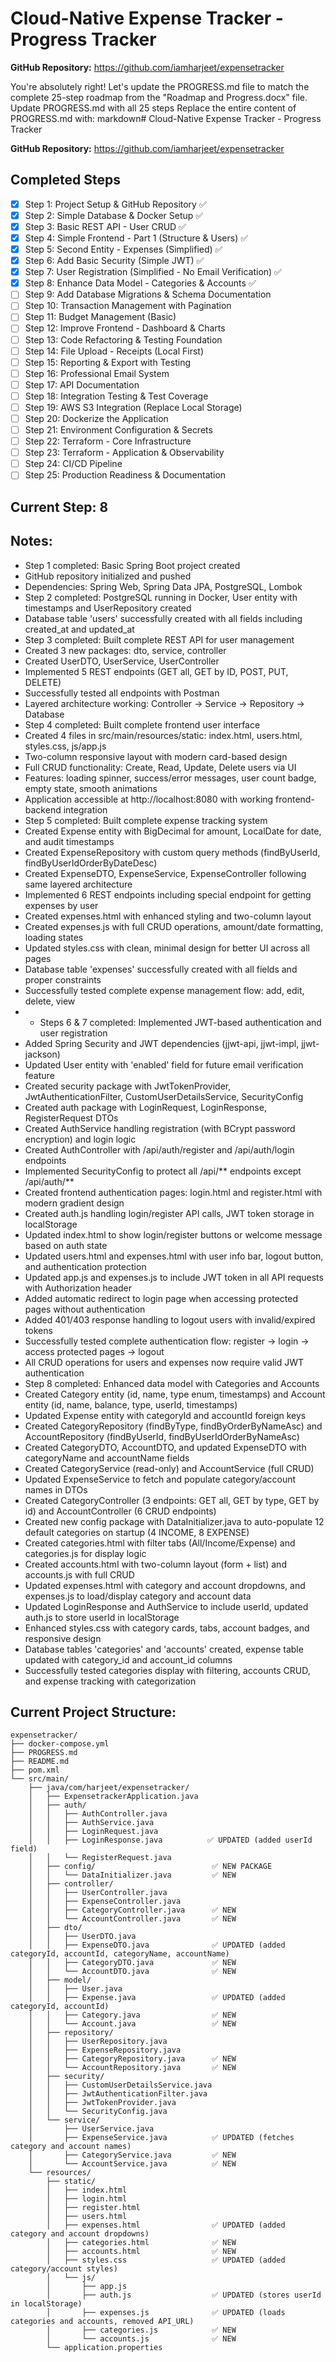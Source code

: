 # Cloud-Native Expense Tracker - Progress Tracker


**GitHub Repository:** https://github.com/iamharjeet/expensetracker

You're absolutely right! Let's update the PROGRESS.md file to match the complete 25-step roadmap from the "Roadmap and Progress.docx" file.
Update PROGRESS.md with all 25 steps
Replace the entire content of PROGRESS.md with:
markdown# Cloud-Native Expense Tracker - Progress Tracker

**GitHub Repository:** https://github.com/iamharjeet/expensetracker

## Completed Steps
- [x] Step 1: Project Setup & GitHub Repository ✅
- [x] Step 2: Simple Database & Docker Setup ✅
- [x] Step 3: Basic REST API - User CRUD ✅
- [x] Step 4: Simple Frontend - Part 1 (Structure & Users) ✅
- [x] Step 5: Second Entity - Expenses (Simplified) ✅
- [x] Step 6: Add Basic Security (Simple JWT) ✅
- [x] Step 7: User Registration (Simplified - No Email Verification) ✅
- [x] Step 8: Enhance Data Model - Categories & Accounts ✅
- [ ] Step 9: Add Database Migrations & Schema Documentation
- [ ] Step 10: Transaction Management with Pagination
- [ ] Step 11: Budget Management (Basic)
- [ ] Step 12: Improve Frontend - Dashboard & Charts
- [ ] Step 13: Code Refactoring & Testing Foundation
- [ ] Step 14: File Upload - Receipts (Local First)
- [ ] Step 15: Reporting & Export with Testing
- [ ] Step 16: Professional Email System
- [ ] Step 17: API Documentation
- [ ] Step 18: Integration Testing & Test Coverage
- [ ] Step 19: AWS S3 Integration (Replace Local Storage)
- [ ] Step 20: Dockerize the Application
- [ ] Step 21: Environment Configuration & Secrets
- [ ] Step 22: Terraform - Core Infrastructure
- [ ] Step 23: Terraform - Application & Observability
- [ ] Step 24: CI/CD Pipeline
- [ ] Step 25: Production Readiness & Documentation

## Current Step: 8

## Notes:
- Step 1 completed: Basic Spring Boot project created
- GitHub repository initialized and pushed
- Dependencies: Spring Web, Spring Data JPA, PostgreSQL, Lombok
- Step 2 completed: PostgreSQL running in Docker, User entity with timestamps and UserRepository created
- Database table 'users' successfully created with all fields including created_at and updated_at
- Step 3 completed: Built complete REST API for user management
- Created 3 new packages: dto, service, controller
- Created UserDTO, UserService, UserController
- Implemented 5 REST endpoints (GET all, GET by ID, POST, PUT, DELETE)
- Successfully tested all endpoints with Postman
- Layered architecture working: Controller → Service → Repository → Database
- Step 4 completed: Built complete frontend user interface
- Created 4 files in src/main/resources/static: index.html, users.html, styles.css, js/app.js
- Two-column responsive layout with modern card-based design
- Full CRUD functionality: Create, Read, Update, Delete users via UI
- Features: loading spinner, success/error messages, user count badge, empty state, smooth animations
- Application accessible at http://localhost:8080 with working frontend-backend integration 
- Step 5 completed: Built complete expense tracking system
- Created Expense entity with BigDecimal for amount, LocalDate for date, and audit timestamps
- Created ExpenseRepository with custom query methods (findByUserId, findByUserIdOrderByDateDesc)
- Created ExpenseDTO, ExpenseService, ExpenseController following same layered architecture
- Implemented 6 REST endpoints including special endpoint for getting expenses by user
- Created expenses.html with enhanced styling and two-column layout
- Created expenses.js with full CRUD operations, amount/date formatting, loading states
- Updated styles.css with clean, minimal design for better UI across all pages
- Database table 'expenses' successfully created with all fields and proper constraints
- Successfully tested complete expense management flow: add, edit, delete, view
- - Steps 6 & 7 completed: Implemented JWT-based authentication and user registration
- Added Spring Security and JWT dependencies (jjwt-api, jjwt-impl, jjwt-jackson)
- Updated User entity with 'enabled' field for future email verification feature
- Created security package with JwtTokenProvider, JwtAuthenticationFilter, CustomUserDetailsService, SecurityConfig
- Created auth package with LoginRequest, LoginResponse, RegisterRequest DTOs
- Created AuthService handling registration (with BCrypt password encryption) and login logic
- Created AuthController with /api/auth/register and /api/auth/login endpoints
- Implemented SecurityConfig to protect all /api/** endpoints except /api/auth/**
- Created frontend authentication pages: login.html and register.html with modern gradient design
- Created auth.js handling login/register API calls, JWT token storage in localStorage
- Updated index.html to show login/register buttons or welcome message based on auth state
- Updated users.html and expenses.html with user info bar, logout button, and authentication protection
- Updated app.js and expenses.js to include JWT token in all API requests with Authorization header
- Added automatic redirect to login page when accessing protected pages without authentication
- Added 401/403 response handling to logout users with invalid/expired tokens
- Successfully tested complete authentication flow: register → login → access protected pages → logout
- All CRUD operations for users and expenses now require valid JWT authentication
- Step 8 completed: Enhanced data model with Categories and Accounts
- Created Category entity (id, name, type enum, timestamps) and Account entity (id, name, balance, type, userId, timestamps)
- Updated Expense entity with categoryId and accountId foreign keys
- Created CategoryRepository (findByType, findByOrderByNameAsc) and AccountRepository (findByUserId, findByUserIdOrderByNameAsc)
- Created CategoryDTO, AccountDTO, and updated ExpenseDTO with categoryName and accountName fields
- Created CategoryService (read-only) and AccountService (full CRUD)
- Updated ExpenseService to fetch and populate category/account names in DTOs
- Created CategoryController (3 endpoints: GET all, GET by type, GET by id) and AccountController (6 CRUD endpoints)
- Created new config package with DataInitializer.java to auto-populate 12 default categories on startup (4 INCOME, 8 EXPENSE)
- Created categories.html with filter tabs (All/Income/Expense) and categories.js for display logic
- Created accounts.html with two-column layout (form + list) and accounts.js with full CRUD
- Updated expenses.html with category and account dropdowns, and expenses.js to load/display category and account data
- Updated LoginResponse and AuthService to include userId, updated auth.js to store userId in localStorage
- Enhanced styles.css with category cards, tabs, account badges, and responsive design
- Database tables 'categories' and 'accounts' created, expense table updated with category_id and account_id columns
- Successfully tested categories display with filtering, accounts CRUD, and expense tracking with categorization

## Current Project Structure:
```
expensetracker/
├── docker-compose.yml
├── PROGRESS.md
├── README.md
├── pom.xml
└── src/main/
    ├── java/com/harjeet/expensetracker/
    │   ├── ExpensetrackerApplication.java
    │   ├── auth/
    │   │   ├── AuthController.java
    │   │   ├── AuthService.java
    │   │   ├── LoginRequest.java
    │   │   ├── LoginResponse.java          ✅ UPDATED (added userId field)
    │   │   └── RegisterRequest.java
    │   ├── config/                          ✅ NEW PACKAGE
    │   │   └── DataInitializer.java         ✅ NEW
    │   ├── controller/
    │   │   ├── UserController.java
    │   │   ├── ExpenseController.java
    │   │   ├── CategoryController.java      ✅ NEW
    │   │   └── AccountController.java       ✅ NEW
    │   ├── dto/
    │   │   ├── UserDTO.java
    │   │   ├── ExpenseDTO.java              ✅ UPDATED (added categoryId, accountId, categoryName, accountName)
    │   │   ├── CategoryDTO.java             ✅ NEW
    │   │   └── AccountDTO.java              ✅ NEW
    │   ├── model/
    │   │   ├── User.java
    │   │   ├── Expense.java                 ✅ UPDATED (added categoryId, accountId)
    │   │   ├── Category.java                ✅ NEW
    │   │   └── Account.java                 ✅ NEW
    │   ├── repository/
    │   │   ├── UserRepository.java
    │   │   ├── ExpenseRepository.java
    │   │   ├── CategoryRepository.java      ✅ NEW
    │   │   └── AccountRepository.java       ✅ NEW
    │   ├── security/
    │   │   ├── CustomUserDetailsService.java
    │   │   ├── JwtAuthenticationFilter.java
    │   │   ├── JwtTokenProvider.java
    │   │   └── SecurityConfig.java
    │   └── service/
    │       ├── UserService.java
    │       ├── ExpenseService.java          ✅ UPDATED (fetches category and account names)
    │       ├── CategoryService.java         ✅ NEW
    │       └── AccountService.java          ✅ NEW
    └── resources/
        ├── static/
        │   ├── index.html
        │   ├── login.html
        │   ├── register.html
        │   ├── users.html
        │   ├── expenses.html                ✅ UPDATED (added category and account dropdowns)
        │   ├── categories.html              ✅ NEW
        │   ├── accounts.html                ✅ NEW
        │   ├── styles.css                   ✅ UPDATED (added category/account styles)
        │   └── js/
        │       ├── app.js
        │       ├── auth.js                  ✅ UPDATED (stores userId in localStorage)
        │       ├── expenses.js              ✅ UPDATED (loads categories and accounts, removed API_URL)
        │       ├── categories.js            ✅ NEW
        │       └── accounts.js              ✅ NEW
        └── application.properties
```